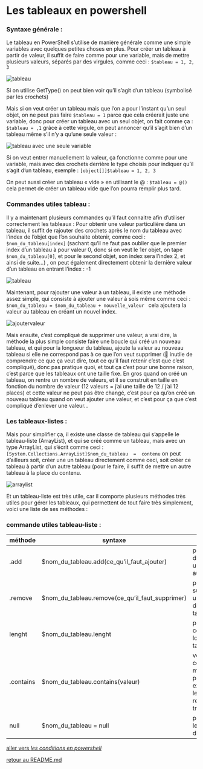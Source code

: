 # Les tableaux en powershell

### Syntaxe générale :

Le tableau en PowerShell s’utilise de manière générale comme une simple variables avec quelques petites choses en plus.
Pour créer un tableau à partir de valeur, il suffit de faire comme pour une variable, mais de mettre plusieurs valeurs, séparés par des virgules, comme ceci : ```$tableau = 1, 2, 3```

![tableau](https://github.com/LBROCHARD/cours-linux/blob/main/images/Capture%20d%E2%80%99%C3%A9cran%202020-12-13%20164203.png "un tableau")

Si on utilise GetType() on peut bien voir qu’il s’agit d’un tableau (symbolisé par les crochets)

Mais si on veut créer un tableau mais que l’on a pour l’instant qu’un seul objet, on ne peut pas faire ```$tableau = 1``` parce que cela créerait juste une variable, donc pour créer un tableau avec un seul objet, on fait comme ça : ```$tableau = ,1``` grâce à cette virgule, on peut annoncer qu’il s’agit bien d’un tableau même s’il n’y a qu’une seule valeur :

![tableau avec une seule variable](https://github.com/LBROCHARD/cours-linux/blob/main/images/Capture%20d%E2%80%99%C3%A9cran%202020-12-13%20164433.png "ça marche pareil")

Si on veut entrer manuellement la valeur, ça fonctionne comme pour une variable, mais avec des crochets derrière le type choisis pour indiquer qu’il s’agit d’un tableau, exemple : ```[object[]]$tableau = 1, 2, 3```

On peut aussi créer un tableau « vide » en utilisant le @ : ```$tableau = @()``` cela permet de créer un tableau vide que l’on pourra remplir plus tard.

### Commandes utiles tableau :

Il y a maintenant plusieurs commandes qu’il faut connaitre afin d’utiliser correctement les tableaux :
Pour obtenir une valeur particulière dans un tableau, il suffit de rajouter des crochets après le nom du tableau avec l’index de l’objet que l’on souhaite obtenir, comme ceci : ```$nom_du_tableau[index]```  (sachant qu’il ne faut pas oublier que le premier index d’un tableau à pour valeur 0, donc si on veut le 1er objet, on tape ```$nom_du_tableau[0]```,  et pour le second objet, son index sera l’index 2, et ainsi de suite…) , on peut également directement obtenir la dernière valeur d’un tableau en entrant l’index : -1

![tableau](https://github.com/LBROCHARD/cours-linux/blob/main/images/Capture%20d%E2%80%99%C3%A9cran%202020-12-14%20095841.png "pratique")

Maintenant, pour rajouter une valeur à un tableau, il existe une méthode assez simple, qui consiste à ajouter une valeur à sois même comme ceci : ```$nom_du_tableau = $nom_du_tableau + nouvelle_valeur ``` cela ajoutera la valeur au tableau en créant un nouvel index.

![ajoutervaleur](https://github.com/LBROCHARD/cours-linux/blob/main/images/Capture%20d%E2%80%99%C3%A9cran%202020-12-14%20093522.png "facile")

Mais ensuite, c’est compliqué de supprimer une valeur, a vrai dire, la méthode la plus simple consiste faire une boucle qui créé un nouveau tableau, et qui pour la longueur du tableau, ajoute la valeur au nouveau tableau si elle ne correspond pas à ce que l’on veut supprimer ( inutile de comprendre ce que ça veut dire, tout ce qu’il faut retenir c’est que c’est compliqué), donc pas pratique quoi, et tout ça c’est pour une bonne raison, c’est parce que les tableaux ont une taille fixe. 
En gros quand on créé un tableau, on rentre un nombre de valeurs, et il se construit en taille en fonction du nombre de valeur (12 valeurs = j’ai une taille de 12 / j’ai 12 places) et cette valeur ne peut pas être changé, c’est pour ça qu’on créé un nouveau tableau quand on veut ajouter une valeur, et c’est pour ça que c’est compliqué d’enlever une valeur…

### Les tableaux-listes :

Mais pour simplifier ça, il existe une classe de tableau qui s’appelle le tableau-liste (ArrayList), et qui se créé comme un tableau, mais avec un type ArrayList, qui s’écrit comme ceci : ```[System.Collections.ArrayList]$nom_du_tableau  =  contenu``` on peut d’ailleurs soit, créer une un tableau directement comme ceci, soit créer ce tableau à partir d’un autre tableau (pour le faire, il suffit de mettre un autre tableau à la place du contenu.

![arraylist](https://github.com/LBROCHARD/cours-linux/blob/main/images/Capture%20d%E2%80%99%C3%A9cran%202020-12-14%20104944.png "franchement c'est pas si compliqué")

Et un tableau-liste est très utile, car il comporte plusieurs méthodes très utiles pour gérer les tableaux, qui permettent de tout faire très simplement, voici une liste de ses méthodes :

### commande utiles tableau-liste :

|méthode |syntaxe |utilité |
|--|----|----|
|.add |$nom_du_tableau.add(ce_qu’il_faut_ajouter) | permet d’ajouter une valeur au tableau |
|.remove |$nom_du_tableau.remove(ce_qu’il_faut_supprimer)| pour supprimer une valeur dans le tableau |
|lenght |$nom_du_tableau.lenght |pour connaitre la longueur du tableau | 
|.contains |$nom_du_tableau.contains(valeur) |vérifie que ce qui est mis entre parenthèses existe dans le tableau,  renvoie un true/false|
|null |$nom_du_tableau = null |pour effacer le contenue du tableau |


[aller vers *les conditions en powershell*](https://github.com/LBROCHARD/cours-linux/blob/main/cours/les_conditions.md)


[retour au README.md](https://github.com/LBROCHARD/cours-linux)
